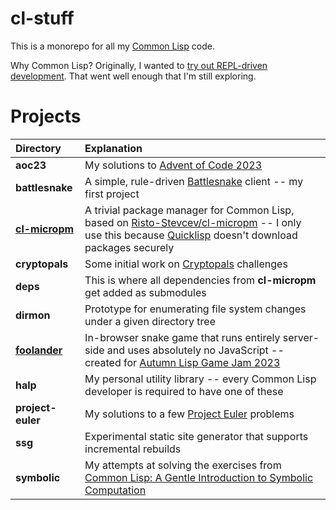 # cl-stuff
This is a monorepo for all my [Common Lisp](https://lisp-lang.org/) code.

Why Common Lisp? Originally, I wanted to [try out REPL-driven development](https://log.schemescape.com/posts/programming-languages/learning-lisp-in-2023.html). That went well enough that I'm still exploring.

# Projects
| Directory | Explanation |
|:----------|:------------|
| **aoc23**         | My solutions to [Advent of Code 2023](https://adventofcode.com/2023) |
| **battlesnake**   | A simple, rule-driven [Battlesnake](https://play.battlesnake.com/) client -- my first project |
| [**cl-micropm**](https://github.com/jaredkrinke/cl-micropm) | A trivial package manager for Common Lisp, based on [Risto-Stevcev/cl-micropm](https://github.com/Risto-Stevcev/cl-micropm) -- I only use this because [Quicklisp](https://www.quicklisp.org/beta/) doesn't download packages securely |
| **cryptopals**    | Some initial work on [Cryptopals](https://www.cryptopals.com/) challenges |
| **deps**          | This is where all dependencies from **cl-micropm** get added as submodules |
| **dirmon**        | Prototype for enumerating file system changes under a given directory tree |
| [**foolander**](https://github.com/jaredkrinke/cl-stuff/tree/main/foolander) | In-browser snake game that runs entirely server-side and uses absolutely no JavaScript -- created for [Autumn Lisp Game Jam 2023](https://itch.io/jam/autumn-lisp-game-jam-2023) |
| **halp**          | My personal utility library -- every Common Lisp developer is required to have one of these |
| **project-euler** | My solutions to a few [Project Euler](https://projecteuler.net/) problems |
| **ssg**           | Experimental static site generator that supports incremental rebuilds |
| **symbolic**      | My attempts at solving the exercises from [Common Lisp: A Gentle Introduction to Symbolic Computation](https://www.cs.cmu.edu/~dst/LispBook/) |
